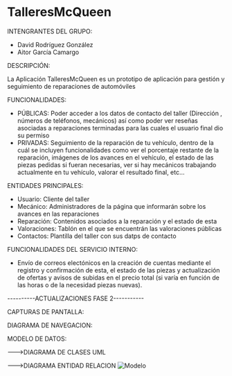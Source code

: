 # TalleresMcQueen

INTENGRANTES DEL GRUPO:
 - David Rodríguez González
 - Aitor García Camargo
 
DESCRIPCIÓN:

La Aplicación TalleresMcQueen es un prototipo de aplicación para gestión y seguimiento de reparaciones de automóviles

FUNCIONALIDADES:
 - PÚBLICAS: Poder acceder a los datos de contacto del taller (Dirección , números de teléfonos, mecánicos) así como poder ver reseñas asociadas a reparaciones terminadas para las cuales el usuario final dio su permiso
 - PRIVADAS: Seguimiento de la reparación de tu vehículo, dentro de la cuál se incluyen funcionalidades como ver el porcentaje restante de la reparación, imágenes de los avances en el vehículo, el estado de las piezas pedidas si fueran necesarias, ver si hay mecánicos trabajando actualmente en tu vehículo, valorar el resultado final, etc...

ENTIDADES PRINCIPALES:
  - Usuario: Cliente del taller
  - Mecánico: Administradores de la página que informarán sobre los avances en las reparaciones
  - Reparación: Contenidos asociados a la reparación y el estado de esta
  - Valoraciones: Tablón en el que se encuentrán las valoraciones públicas
  - Contactos: Plantilla del taller con sus datps de contacto
 
FUNCIONALIDADES DEL SERVICIO INTERNO:
 - Envío de correos electónicos en la creación de cuentas mediante el registro y confirmación de esta, el estado de las piezas y actualización de ofertas y avisos de subidas en el precio total (si varía en función de las horas o de la necesidad piezas nuevas).

----------ACTUALIZACIONES FASE 2-----------

CAPTURAS DE PANTALLA:

DIAGRAMA DE NAVEGACION:

MODELO DE DATOS:

 --->DIAGRAMA DE CLASES UML
 
 --->DIAGRAMA ENTIDAD RELACION
 ![Modelo](https://user-images.githubusercontent.com/123817881/221811846-f557af82-69d2-4278-9ab9-7c29493e3325.png)

